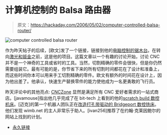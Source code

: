 # 计算机控制的 Balsa 路由器

> 原文：<https://hackaday.com/2006/05/02/computer-controlled-balsa-router/>

![computer controlled balsa router](img/749d81e3d3611766f8180e093fa786fc.png)

作为昨天帖子的后续，[欧文]发了一个链接，链接到他的[电脑控制的锯木台](http://www.nilno.com/cnc/cnc.html)。在转向[激光和钣金](http://www.hackaday.com/entry/1234000087037793/)之前，这是他的项目。这篇文章以一个有趣的讨论开始，讨论 CNC 并不是一个神奇的工具或省时的工具。当然，切割精确的零件会很快，但是你仍然需要组装它。最有可能的是，你节省下来的所有切割时间都花在了设计和准备上，而这些时间你本可以用来手工切割精确的零件。欧文有额外的时间花在设计上，因为他出差了。他承认，快速生产替换零件的能力使他成为一名更勇敢的飞行员。

昨天评论中的其他亮点: [CNCZone](http://cnczone.com/) 显然是满足所有 CNC 爱好者需求的一站式商店。[javamouse]指出他几乎完成了在 bit-tech 上看到的他的[scratch build 数控机床](http://forums.bit-tech.net/showthread.php?t=87545)。[迈克]的第一个机器人团队正在[改造打孔带驱动的 Bridgeport 数控铣床](http://www.hackaday.com/entry/1234000430073673/#c692369)。他们发现 wimb.net 的主人非常乐于助人。[ivan256]推荐了在约翰·克莱因鲍尔的网站上找到的计划。

*   [永久链接](http://www.nilno.com/cnc/cnc.html)